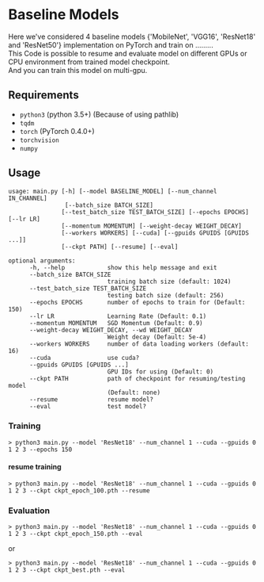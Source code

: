 # Baseline Models

Here we've considered 4 baseline models {'MobileNet', 'VGG16', 'ResNet18' and 'ResNet50'} implementation on PyTorch and train on .........  
This Code is possible to resume and evaluate model on different GPUs or CPU environment from trained model checkpoint.  
And you can train this model on multi-gpu.

## Requirements

- `python3` (python 3.5+) (Because of using pathlib)
- `tqdm`
- `torch` (PyTorch 0.4.0+)
- `torchvision`
- `numpy`

## Usage

```
usage: main.py [-h] [--model BASELINE_MODEL] [--num_channel IN_CHANNEL]
                [--batch_size BATCH_SIZE]
               [--test_batch_size TEST_BATCH_SIZE] [--epochs EPOCHS] [--lr LR]
               [--momentum MOMENTUM] [--weight-decay WEIGHT_DECAY]
               [--workers WORKERS] [--cuda] [--gpuids GPUIDS [GPUIDS ...]]
               [--ckpt PATH] [--resume] [--eval]

optional arguments:
      -h, --help            show this help message and exit
      --batch_size BATCH_SIZE
                            training batch size (default: 1024)
      --test_batch_size TEST_BATCH_SIZE
                            testing batch size (default: 256)
      --epochs EPOCHS       number of epochs to train for (Default: 150)
      --lr LR               Learning Rate (Default: 0.1)
      --momentum MOMENTUM   SGD Momentum (Default: 0.9)
      --weight-decay WEIGHT_DECAY, --wd WEIGHT_DECAY
                            Weight decay (Default: 5e-4)
      --workers WORKERS     number of data loading workers (default: 16)
      --cuda                use cuda?
      --gpuids GPUIDS [GPUIDS ...]
                            GPU IDs for using (Default: 0)
      --ckpt PATH           path of checkpoint for resuming/testing model
                            (Default: none)
      --resume              resume model?
      --eval                test model?
```

### Training
```
> python3 main.py --model 'ResNet18' --num_channel 1 --cuda --gpuids 0 1 2 3 --epochs 150
```

#### resume training
```
> python3 main.py --model 'ResNet18' --num_channel 1 --cuda --gpuids 0 1 2 3 --ckpt ckpt_epoch_100.pth --resume
```

### Evaluation
```
> python3 main.py --model 'ResNet18' --num_channel 1 --cuda --gpuids 0 1 2 3 --ckpt ckpt_epoch_150.pth --eval
```
or
```
> python3 main.py --model 'ResNet18' --num_channel 1 --cuda --gpuids 0 1 2 3 --ckpt ckpt_best.pth --eval
```

